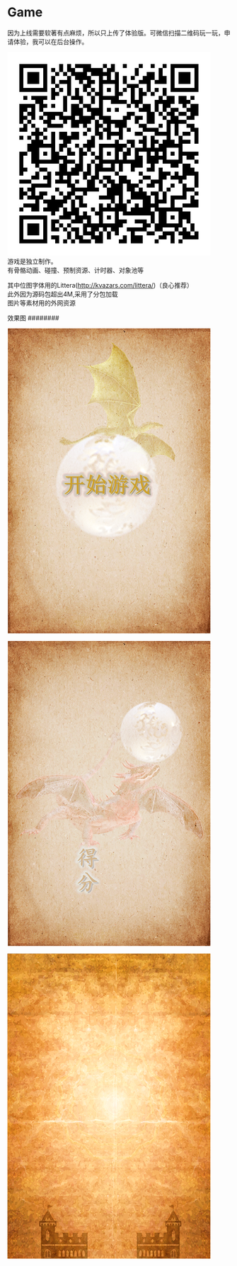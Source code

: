 # Game
因为上线需要软著有点麻烦，所以只上传了体验版。可微信扫描二维码玩一玩，申请体验，我可以在后台操作。

![photo](https://github.com/KaryKim/Game/blob/master/game.jpg)      
游戏是独立制作。     
有骨骼动画、碰撞、预制资源、计时器、对象池等   

其中位图字体用的Littera(http://kvazars.com/littera/)（良心推荐）      
此外因为源码包超出4M,采用了分包加载       
图片等素材用的外网资源      

   
   
效果图
########  

![photo](https://github.com/KaryKim/Game/blob/master/beijing.png)  

![photo](https://github.com/KaryKim/Game/blob/master/3.png)

![photo](https://github.com/KaryKim/Game/blob/master/bg1.png)  



